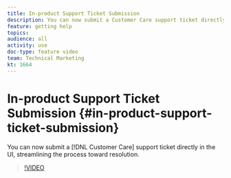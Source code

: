 ```yaml
---
title: In-product Support Ticket Submission
description: You can now submit a Customer Care support ticket directly in the UI, streamlining the process toward resolution.
feature: getting help
topics: 
audience: all
activity: use
doc-type: feature video
team: Technical Marketing
kt: 1664
---
```


# In-product Support Ticket Submission {#in-product-support-ticket-submission}

You can now submit a [!DNL Customer Care] support ticket directly in the UI, streamlining the process toward resolution.

>[!VIDEO](https://video.tv.adobe.com/v/23133/?quality=12)
